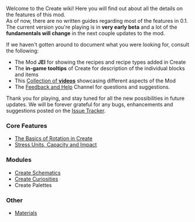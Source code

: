 Welcome to the Create wiki!
Here you will find out about all the details on the features of this mod.  
As of now, there are no written guides regarding most of the features in 0.1. The current version you're playing is in **very early beta** and a lot of the **fundamentals will change** in the next couple updates to the mod.  

If we haven't gotten around to document what you were looking for, consult the following:
* The Mod **JEI** for showing the recipes and recipe types added in Create
* The **in-game tooltips** of Create for description of the individual blocks and items
* This [Collection of **videos**](https://www.youtube.com/playlist?list=PLyADkcfPLU8ywCXZPaDbQ_JZJL0CGDN5Z) showcasing different aspects of the Mod
* The [Feedback and Help](https://discordapp.com/invite/hmaD7Se) Channel for questions and suggestions.

Thank you for playing, and stay tuned for all the new possibilities in future updates.
We will be forever grateful for any bugs, enhancements and suggestions posted on the [Issue Tracker](https://github.com/simibubi/Create/issues).

### Core Features
* [The Basics of Rotation in Create](https://github.com/simibubi/Create/wiki/The-Basics-of-Rotation-in-Create)
* [Stress Units, Capacity and Impact](https://github.com/Creators-of-Create/Create/wiki/Stress-Units,-Capacity-and-Impact)

### Modules
* [Create Schematics](https://github.com/simibubi/Create/wiki/Create-Schematics)
* [Create Curiosities](https://github.com/simibubi/Create/wiki/Create-Curiosities)
* Create Palettes

### Other
* [Materials](https://github.com/simibubi/Create/wiki/Materials)

